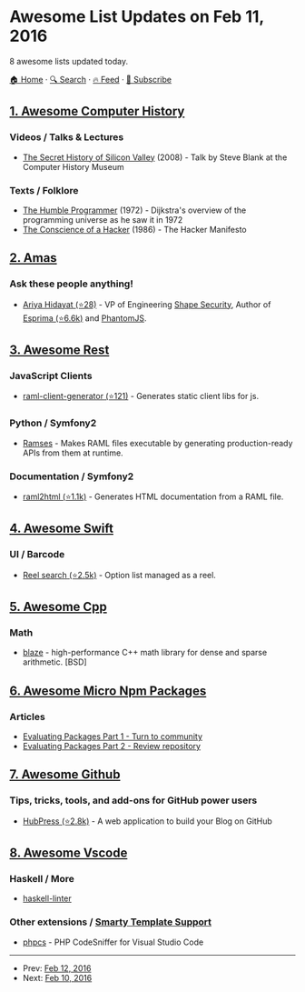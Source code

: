 # Awesome List Updates on Feb 11, 2016

8 awesome lists updated today.

[🏠 Home](/README.md) · [🔍 Search](https://test.trackawesomelist.com/search/) · [🔥 Feed](https://test.trackawesomelist.com/feed.xml) · [📮 Subscribe](https://trackawesomelist.us17.list-manage.com/subscribe?u=d2f0117aa829c83a63ec63c2f&id=36a103854c)



## [1. Awesome Computer History](/content/watson/awesome-computer-history/README.md)

### Videos / Talks & Lectures

*   [The Secret History of Silicon Valley](https://www.youtube.com/watch?v=ZTC_RxWN_xo) (2008) - Talk by Steve Blank at the Computer History Museum

### Texts / Folklore

*   [The Humble Programmer](https://www.cs.utexas.edu/users/EWD/ewd03xx/EWD340.PDF) (1972) - Dijkstra's overview of the programming universe as he saw it in 1972
*   [The Conscience of a Hacker](http://phrack.org/issues/7/3.html) (1986) - The Hacker Manifesto

## [2. Amas](/content/sindresorhus/amas/README.md)

### Ask these people anything!

*   [Ariya Hidayat (⭐28)](https://github.com/ariya/ama) - VP of Engineering [Shape Security](https://shapesecurity.com/), Author of [Esprima (⭐6.6k)](https://github.com/jquery/esprima) and [PhantomJS](http://phantomjs.org).

## [3. Awesome Rest](/content/marmelab/awesome-rest/README.md)

### JavaScript Clients

*   [raml-client-generator (⭐121)](https://github.com/mulesoft/raml-client-generator) - Generates static client libs for js.

### Python / Symfony2

*   [Ramses](https://ramses.readthedocs.org/en/stable/) - Makes RAML files executable by generating production-ready APIs from them at runtime.

### Documentation / Symfony2

*   [raml2html (⭐1.1k)](https://github.com/raml2html/raml2html) - Generates HTML documentation from a RAML file.

## [4. Awesome Swift](/content/matteocrippa/awesome-swift/README.md)

### UI / Barcode

*   [Reel search (⭐2.5k)](https://github.com/Ramotion/reel-search) - Option list managed as a reel.

## [5. Awesome Cpp](/content/fffaraz/awesome-cpp/README.md)

### Math

*   [blaze](https://bitbucket.org/blaze-lib/blaze) - high-performance C++ math library for dense and sparse arithmetic. \[BSD]

## [6. Awesome Micro Npm Packages](/content/parro-it/awesome-micro-npm-packages/README.md)

### Articles

*   [Evaluating Packages Part 1 - Turn to community](http://bytearcher.com/articles/evaluating-packages-1-check-community/)
*   [Evaluating Packages Part 2 - Review repository](http://bytearcher.com/articles/evaluating-packages-2-review-repository/)

## [7. Awesome Github](/content/phillipadsmith/awesome-github/README.md)

### Tips, tricks, tools, and add-ons for GitHub power users

*   [HubPress (⭐2.8k)](https://github.com/HubPress/hubpress.io) - A web application to build your Blog on GitHub

## [8. Awesome Vscode](/content/viatsko/awesome-vscode/README.md)

### Haskell / More

*   [haskell-linter](https://marketplace.visualstudio.com/items?itemName=hoovercj.haskell-linter)

### Other extensions / [Smarty Template Support](https://marketplace.visualstudio.com/items?itemName=aswinkumar863.smarty-template-support)

*   [phpcs](https://marketplace.visualstudio.com/items?itemName=ikappas.phpcs) - PHP CodeSniffer for Visual Studio Code

---

- Prev: [Feb 12, 2016](/content/2016/02/12/README.md)
- Next: [Feb 10, 2016](/content/2016/02/10/README.md)